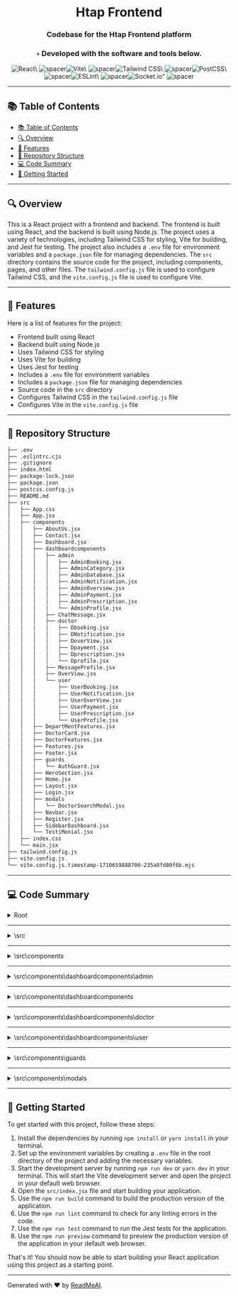 
  <div align="center">
  <h1 align="center">Htap Frontend</h1>
  <h3>Codebase for the Htap Frontend platform</h3>
  <h3>◦ Developed with the software and tools below.</h3>
  <p align="center"><img src="https://img.shields.io/badge/-React-004E89?logo=React&style=flat-square" alt='React\' />
<img src="https://via.placeholder.com/1/0000/00000000" alt="spacer" /><img src="https://img.shields.io/badge/-Vite-004E89?logo=Vite&style=flat-square" alt='Vite\' />
<img src="https://via.placeholder.com/1/0000/00000000" alt="spacer" /><img src="https://img.shields.io/badge/-Tailwind%20CSS-004E89?logo=Tailwind%20CSS&style=flat-square" alt='Tailwind CSS\' />
<img src="https://via.placeholder.com/1/0000/00000000" alt="spacer" /><img src="https://img.shields.io/badge/-PostCSS-004E89?logo=PostCSS&style=flat-square" alt='PostCSS\' />
<img src="https://via.placeholder.com/1/0000/00000000" alt="spacer" /><img src="https://img.shields.io/badge/-ESLint-004E89?logo=ESLint&style=flat-square" alt='ESLint\' />
<img src="https://via.placeholder.com/1/0000/00000000" alt="spacer" /><img src="https://img.shields.io/badge/-Socket.io-004E89?logo=Socket.io&style=flat-square" alt='Socket.io"' />
<img src="https://via.placeholder.com/1/0000/00000000" alt="spacer" />
  </p>
  </div>
  
  ---
  ## 📚 Table of Contents
  - [📚 Table of Contents](#-table-of-contents)
  - [🔍 Overview](#-overview)
  - [🌟 Features](#-features)
  - [📁 Repository Structure](#-repository-structure)
  - [💻 Code Summary](#-code-summary)
  - [🚀 Getting Started](#-getting-started)
  
  ---
  
  
  ## 🔍 Overview

 This is a React project with a frontend and backend. The frontend is built using React, and the backend is built using Node.js. The project uses a variety of technologies, including Tailwind CSS for styling, Vite for building, and Jest for testing. The project also includes a `.env` file for environment variables and a `package.json` file for managing dependencies. The `src` directory contains the source code for the project, including components, pages, and other files. The `tailwind.config.js` file is used to configure Tailwind CSS, and the `vite.config.js` file is used to configure Vite.

---

## 🌟 Features

 Here is a list of features for the project:<br>
* Frontend built using React
* Backend built using Node.js
* Uses Tailwind CSS for styling
* Uses Vite for building
* Uses Jest for testing
* Includes a `.env` file for environment variables
* Includes a `package.json` file for managing dependencies
* Source code in the `src` directory
* Configures Tailwind CSS in the `tailwind.config.js` file
* Configures Vite in the `vite.config.js` file

---

## 📁 Repository Structure

```sh
├── .env
├── .eslintrc.cjs
├── .gitignore
├── index.html
├── package-lock.json
├── package.json
├── postcss.config.js
├── README.md
├── src
│   ├── App.css
│   ├── App.jsx
│   ├── components
│   │   ├── AboutUs.jsx
│   │   ├── Contact.jsx
│   │   ├── Dashboard.jsx
│   │   ├── dashboardcomponents
│   │   │   ├── admin
│   │   │   │   ├── AdminBooking.jsx
│   │   │   │   ├── AdminCategory.jsx
│   │   │   │   ├── AdminDatabase.jsx
│   │   │   │   ├── AdminNotification.jsx
│   │   │   │   ├── AdminOverview.jsx
│   │   │   │   ├── AdminPayment.jsx
│   │   │   │   ├── AdminPrescription.jsx
│   │   │   │   └── AdminProfile.jsx
│   │   │   ├── ChatMessage.jsx
│   │   │   ├── doctor
│   │   │   │   ├── Dbooking.jsx
│   │   │   │   ├── DNotification.jsx
│   │   │   │   ├── DoverView.jsx
│   │   │   │   ├── Dpayment.jsx
│   │   │   │   ├── Dprescription.jsx
│   │   │   │   └── Dprofile.jsx
│   │   │   ├── MessageProfile.jsx
│   │   │   ├── OverView.jsx
│   │   │   └── user
│   │   │       ├── UserBooking.jsx
│   │   │       ├── UserNotification.jsx
│   │   │       ├── UserOverView.jsx
│   │   │       ├── UserPayment.jsx
│   │   │       ├── UserPrescription.jsx
│   │   │       └── UserProfile.jsx
│   │   ├── DepartMentFeatures.jsx
│   │   ├── DoctorCard.jsx
│   │   ├── DoctorFeatures.jsx
│   │   ├── Features.jsx
│   │   ├── Footer.jsx
│   │   ├── guards
│   │   │   └── AuthGuard.jsx
│   │   ├── HeroSection.jsx
│   │   ├── Home.jsx
│   │   ├── Layout.jsx
│   │   ├── Login.jsx
│   │   ├── modals
│   │   │   └── DoctorSearchModal.jsx
│   │   ├── Navbar.jsx
│   │   ├── Register.jsx
│   │   ├── SidebarDashboard.jsx
│   │   └── TestiMonial.jsx
│   ├── index.css
│   └── main.jsx
├── tailwind.config.js
├── vite.config.js
└── vite.config.js.timestamp-1710659888700-235a8fd80f6b.mjs

```

---

## 💻 Code Summary

<details><summary>Root</summary>

| File | Summary |
| ---- | ------- |
| postcss.config.js |  The code defines a JavaScript object with a `plugins` property that contains two plugins, `tailwindcss` and `autoprefixer`, which are used to generate CSS stylesheets. |
| tailwind.config.js |  The code defines a Tailwind CSS configuration file that sets the content, theme, and plugins for a project. |
| vite.config.js |  The code defines a Vite configuration file that imports React and dotenv, defines environment variables for the project, and sets up a plugin to use React. |

</details>

---

<details><summary>\src</summary>

| File | Summary |
| ---- | ------- |
| App.jsx |  The code defines a React application that uses the `react-router-dom` library to manage client-side routing and navigation. It includes several routes, each with its own set of components, and utilizes the `AuthGuard` component to restrict access to certain routes based on the user's role. |
| main.jsx |  The code creates a React application by rendering the App component in the root element of the HTML document. |

</details>

---

<details><summary>\src\components</summary>

| File | Summary |
| ---- | ------- |
| AboutUs.jsx |  The code is a React component that renders an About Us page with a hero section, a text block, and a doctor card component. |
| Contact.jsx |  The code is a React component that renders a contact form with a name, email, and message input fields, as well as a submit button. When the form is submitted, it sends an HTTP POST request to a server endpoint using Axios, and displays a success or error message using React Toastify. |
| Dashboard.jsx |  The code defines a React component called Dashboard that renders a sidebar and a main content area, using the `react-router-dom` library to manage routing. |
| DepartMentFeatures.jsx |  The code in the provided snippet is a React component that renders a section of a website with various features and services related to departments. The primary function of this component is to display a grid of cards with different types of departments, each card featuring an icon, a title, and a brief description. Additionally, the component includes several other elements such as a background image, a count of total doctors, and information about service availability and facility availability. |
| DoctorCard.jsx |  The code fetches a list of doctors from an API endpoint using axios, and displays them in a grid layout with their profile picture, name, occupation, and experience. |
| DoctorFeatures.jsx |  The code is a React component that displays a grid of two columns, each containing an image and some text. The first column has a yellow background with a white icon on top and a white div with text and icons on the bottom. The second column has a white background with a large header, a list of bullet points, and a button to make an appointment. |
| Features.jsx |  The code is a React component that renders a feature grid with four columns, each containing an icon, a title, and a description. The icons are from the Font Awesome library and represent different features of the app. The component also includes a button for making an appointment. |
| Footer.jsx |  The code defines a React component called Footer that renders a footer element with a grid layout, containing four columns and a navigation bar at the bottom. |
| HeroSection.jsx |  The code defines a React component called `HeroSection` that renders a search bar for finding doctors and their availability. It uses the `axios` library to fetch data from an API, and the `react-toastify` library to display notifications. The component also includes a modal window for displaying search results. |
| Home.jsx |  The code defines a React component named `Home` that renders a series of other components, including a hero section, features, doctor features, department features, and testimonials. |
| Layout.jsx |  The code defines a React component called Layout that renders a Navbar, its children, and a Footer. |
| Login.jsx |  The code is a React component that renders a login form for users to log in to an application. It uses the `useState` hook to manage the state of the email, password, and role fields, and the `useEffect` hook to fetch data from an API endpoint on mount. The component also includes a forgot password modal that allows users to reset their passwords. |
| Navbar.jsx |  The code defines a React component that renders a navigation bar with a logo, links to various pages, and a dropdown menu for mobile devices. It also includes a sidebar for mobile devices that displays the same links as the dropdown menu. |
| Register.jsx |  The code is a React component that renders a registration form for users to create an account on a medical-related platform. It uses the `react-toastify` library to display a quote from a random category when the component mounts, and it also uses the `axios` library to make a GET request to an API endpoint to retrieve a quote. The form includes input fields for username, email, password, and confirm password, as well as a radio button group to select the user's role (either doctor or user When the form is submitted, the component makes a POST request to the API endpoint with the user's information, and if successful, redirects the user to the login page. |
| SidebarDashboard.jsx |  The code defines a React component that renders a sidebar for the dashboard of a medical clinic. It uses the `react-toastify` library to display toast messages, and the `react-router-dom` library to handle routing. The component fetches the user's profile data from an API endpoint and displays it in the sidebar. It also includes links to various pages within the dashboard, such as Overview Bookings and Prescriptions |
| TestiMonial.jsx |  The code is a React component that displays a testimonial section with a doctor's profile picture, rating, and feedback message. It fetches data from an API endpoint using axios and uses the react-toastify library to display error messages. The component also includes navigation buttons to move between different testimonials. |

</details>

---

<details><summary>\src\components\dashboardcomponents\admin</summary>

| File | Summary |
| ---- | ------- |
| AdminBooking.jsx |  The code is a React component that displays a list of bookings and allows the user to generate prescriptions for each booking. It uses the `useState` hook to manage state, including the list of bookings, the search term, and the selected booking. It also uses the `useEffect` hook to fetch the list of bookings from an API endpoint and filter the data based on the search term and filter options. The component also includes a modal for generating prescriptions, which allows the user to add medications, set the expiration date, and save the prescription. |
| AdminCategory.jsx |  The code is a React component that renders a form for creating and managing categories for a specialist. It uses the `useState` hook to manage state, including the category name, description, and link. The component also fetches data from an API using `axios`, and displays it in a table. The user can add new categories, edit existing ones, and delete them. The component also includes a modal for editing categories. |
| AdminDatabase.jsx |  The code is a React component that displays a database of doctors and patients, allowing the user to filter and sort the data based on various criteria. The component uses the `useState` hook to manage state, including the current database option (either Doctor or Patient the filters for each option, and the filtered data. It also uses the `useEffect` hook to fetch the data from an API endpoint when the component mounts, and to update the filtered data whenever the filters change. The component includes a table displaying the filtered data, as well as buttons to approve or not approve doctor accounts. |
| AdminNotification.jsx |  The code is a React component that displays a list of notifications for an admin user, allowing them to filter the notifications by date, patient name, doctor name, and rating. The component fetches the notification data from an API endpoint using axios, and then filters the data based on the user's input. It also renders a star rating for each notification based on the ratings provided by the patients. |
| AdminOverview.jsx |  The code is a React component that displays charts for bookings, prescriptions, and payments. It uses the Chart.js library to render the charts. The component fetches data from an API endpoint using axios, and then prepares the chart data for display. The component also includes a ToastContainer for displaying error messages. |
| AdminPayment.jsx |  The code is a React component that displays a list of payments made by patients, with filters to search for specific payments based on various criteria such as patient name, doctor name, appointment ID, prescription ID, and payment status. The component fetches the payment data from an API endpoint and displays it in a grid layout, along with the patient's profile picture, name, email, contact number, and the doctor's profile picture, name, email, and contact number. The component also includes a ToastContainer for displaying error messages. |
| AdminPrescription.jsx |  The code is a React component that displays a list of prescriptions for an admin user, allowing them to view and download the prescriptions. It also allows the admin to pay for the prescription using Razorpay. |
| AdminProfile.jsx |  The code is a React component that displays an admin's profile information, including their name, email, mobile number, and address. It also allows the admin to edit their profile information and update it. The component uses the `axios` library to make API requests to fetch and update the admin's profile data. |

</details>

---

<details><summary>\src\components\dashboardcomponents</summary>

| File | Summary |
| ---- | ------- |
| ChatMessage.jsx |  The code is a React component that renders a chat interface for a user to send and receive messages in a specific room. It uses the `axios` library to fetch messages from an API endpoint, and it also includes functionality for sending messages using the same API endpoint. The component also includes a timestamp formatting function and a conditional rendering block to display messages based on the sender's ID. |
| MessageProfile.jsx |  The code defines a React component called `MessageProfile` that fetches chat rooms for the current user from an API endpoint and displays them in a list. When a chat room is clicked, it navigates to the corresponding chat room page. |
| OverView.jsx |  The code defines a React component called OverView that returns a div element with the text OverView |

</details>

---

<details><summary>\src\components\dashboardcomponents\doctor</summary>

| File | Summary |
| ---- | ------- |
| Dbooking.jsx |  The code is a React component that displays a list of bookings and allows the user to generate prescriptions for each booking. It uses the `useState` hook to manage state, including the booking data, search term, filter options, and selected booking. The component also includes a modal for generating prescriptions, which allows the user to add medications, set an expiration date, and submit the prescription. |
| DNotification.jsx |  The code is a React component that displays a list of notifications received by a doctor, allowing the user to filter the notifications by date, patient name, and rating. |
| DoverView.jsx |  The code is a React component that displays various charts, including line, bar, and doughnut charts, to visualize data related to bookings, prescriptions, and payments. It uses the Chart.js library to generate the charts and the react-toastify library to display error messages. The component fetches data from an API endpoint using axios and stores it in state variables. It then generates random RGB color values for the chart backgrounds and prepares the chart data for display. |
| Dpayment.jsx |  The code fetches payment data from an API endpoint and displays it in a table, allowing the user to filter the data by various criteria such as patient name, doctor name, appointment ID, prescription ID, and more. |
| Dprescription.jsx |  The code is a React component that displays a list of prescriptions and allows the user to view, add, and update prescriptions. It also includes a modal for updating prescriptions. |
| Dprofile.jsx |  The code is a React component that displays a doctor's profile information, including personal details, service hours, and specialist category. It also allows the user to edit their profile and update it. |

</details>

---

<details><summary>\src\components\dashboardcomponents\user</summary>

| File | Summary |
| ---- | ------- |
| UserBooking.jsx |  The code is a React component that displays a list of bookings for a user, allowing them to filter the list by various criteria such as doctor, schedule time, appointment ID, booking status, and visiting status. The component also includes a cancel button for each booking, which allows the user to cancel their appointment if it has not been visited yet and is scheduled after the current date. |
| UserNotification.jsx |  The code is a React component that displays a list of user notifications, allowing the user to filter and update the ratings. It uses the `axios` library to fetch data from an API endpoint, and the `react-toastify` library to display toast messages. The component also uses the `FontAwesome` library to display icons for editing, trash, and star ratings. |
| UserOverView.jsx |  The code is a React component that displays various charts for a user's bookings, prescriptions, and payments. It uses the Chart.js library to render the charts and the react-toastify library to display error messages. The component fetches data from an API endpoint using axios and stores it in state variables. It then generates random RGB color values for the chart backgrounds and prepares the chart data for rendering. |
| UserPayment.jsx |  The code fetches payment data from an API endpoint and displays it in a table, allowing the user to filter the data by various criteria such as patient name, doctor name, appointment ID, prescription ID, doctor ID, patient ID, payment status, booking status, and visiting status. |
| UserPrescription.jsx |  The code is a React component that displays a list of prescriptions for the current user, along with options to view, pay, and rate each prescription. It also includes a modal for viewing and downloading prescriptions, as well as a rating modal for users to leave feedback on their doctors. |
| UserProfile.jsx |  The code is a React component that displays a user's profile information, including their name, email, contact number, address, and location. It also allows the user to edit their profile information and update it. |

</details>

---

<details><summary>\src\components\guards</summary>

| File | Summary |
| ---- | ------- |
| AuthGuard.jsx |  The AuthGuard component in React is a higher-order component that checks if the user is authenticated and has the required role to access certain routes. It uses the useNavigate hook from react-router-dom to redirect the user to the login page if they are not authenticated or do not have the required role. |

</details>

---

<details><summary>\src\components\modals</summary>

| File | Summary |
| ---- | ------- |
| DoctorSearchModal.jsx |  The code is a React component that renders a modal for booking appointments with doctors. It fetches the user's profile and doctor data from an API, and allows the user to select a doctor and book an appointment. The component also includes a function to activate a chat room with the selected doctor. |

</details>

---

## 🚀 Getting Started

 To get started with this project, follow these steps:<br>
1. Install the dependencies by running `npm install` or `yarn install` in your terminal.
2. Set up the environment variables by creating a `.env` file in the root directory of the project and adding the necessary variables.
3. Start the development server by running `npm run dev` or `yarn dev` in your terminal. This will start the Vite development server and open the project in your default web browser.
4. Open the `src/index.jsx` file and start building your application.
5. Use the `npm run build` command to build the production version of the application.
6. Use the `npm run lint` command to check for any linting errors in the code.
7. Use the `npm run test` command to run the Jest tests for the application.
8. Use the `npm run preview` command to preview the production version of the application in your default web browser.

That's it! You should now be able to start building your React application using this project as a starting point.

---

Generated with ❤️ by [ReadMeAI](https://www.readmeai.co/).
